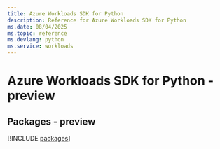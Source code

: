```yaml
---
title: Azure Workloads SDK for Python
description: Reference for Azure Workloads SDK for Python
ms.date: 08/04/2025
ms.topic: reference
ms.devlang: python
ms.service: workloads
---
```

# Azure Workloads SDK for Python - preview
## Packages - preview
[!INCLUDE [packages](workloads-index.md)]